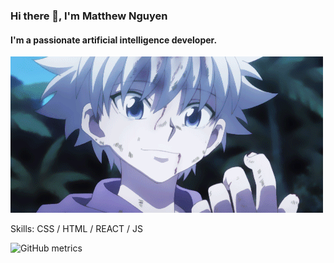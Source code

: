 ### Hi there 👋, I'm Matthew Nguyen
#### I'm a passionate artificial intelligence developer.
![I'm a passionate artificial intelligence developer.](./assets/gifs/banner.gif)

Skills:  CSS / HTML / REACT / JS

![GitHub metrics](https://metrics.lecoq.io/SawayaX)  
